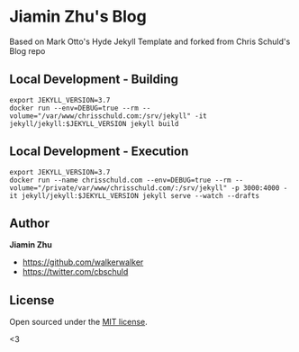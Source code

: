 # Jiamin Zhu's Blog

Based on Mark Otto's Hyde Jekyll Template and forked from Chris Schuld's Blog repo

## Local Development - Building
    export JEKYLL_VERSION=3.7
    docker run --env=DEBUG=true --rm --volume="/var/www/chrisschuld.com:/srv/jekyll" -it jekyll/jekyll:$JEKYLL_VERSION jekyll build

## Local Development - Execution
    export JEKYLL_VERSION=3.7
    docker run --name chrisschuld.com --env=DEBUG=true --rm --volume="/private/var/www/chrisschuld.com/:/srv/jekyll" -p 3000:4000 -it jekyll/jekyll:$JEKYLL_VERSION jekyll serve --watch --drafts

## Author

**Jiamin Zhu**
- <https://github.com/walkerwalker>
- <https://twitter.com/cbschuld>


## License

Open sourced under the [MIT license](LICENSE.md).

<3
